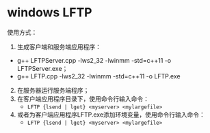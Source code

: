 #  windows LFTP



使用方式：

1.  生成客户端和服务端应用程序：
   - g++ LFTPServer.cpp -lws2_32 -lwinmm -std=c++11 -o LFTPServer.exe；
   - g++ LFTP.cpp -lws2_32 -lwinmm -std=c++11 -o LFTP.exe
2. 在服务器运行服务端程序；
3. 在客户端应用程序目录下，使用命令行输入命令：
   - ``LFTP {lsend | lget} <myserver> <mylargefile>``
4. 或者为客户端应用程序LFTP.exe添加环境变量，使用命令行输入命令：
   - ``LFTP {lsend | lget} <myserver> <mylargefile>``

